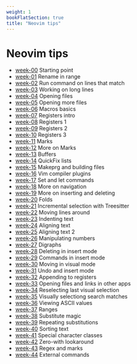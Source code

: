 ```yaml
---
weight: 1
bookFlatSection: true
title: "Neovim tips"
---
```


# Neovim tips

 - [week-00](./week-00) Starting point
 - [week-01](./week-01) Rename in range
 - [week-02](./week-02) Run command on lines that match
 - [week-03](./week-03) Working on long lines
 - [week-04](./week-04) Opening files
 - [week-05](./week-05) Opening more files
 - [week-06](./week-06) Macros basics
 - [week-07](./week-07) Registers intro
 - [week-08](./week-08) Registers 1
 - [week-09](./week-09) Registers 2
 - [week-10](./week-10) Registers 3
 - [week-11](./week-11) Marks
 - [week-12](./week-12) More on Marks
 - [week-13](./week-13) Buffers
 - [week-14](./week-14) QuickFix lists
 - [week-15](./week-15) Makeprg and building files
 - [week-16](./week-16) Vim compiler plugins
 - [week-17](./week-17) Set and let commands
 - [week-18](./week-18) More on navigation
 - [week-19](./week-19) More on inserting and deleting
 - [week-20](./week-20) Folds
 - [week-21](./week-21) Incremental selection with Treesitter
 - [week-22](./week-22) Moving lines around
 - [week-23](./week-23) Indenting text
 - [week-24](./week-24) Aligning text
 - [week-25](./week-25) Aligning text 2
 - [week-26](./week-26) Manipulating numbers
 - [week-27](./week-27) Digraphs
 - [week-28](./week-28) Deleting in insert mode
 - [week-29](./week-29) Commands in insert mode
 - [week-30](./week-30) Moving in visual mode
 - [week-31](./week-31) Undo and insert mode
 - [week-32](./week-32) Appending to registers
 - [week-33](./week-33) Opening files and links in other apps
 - [week-34](./week-34) Reselecting last visual selection
 - [week-35](./week-35) Visually selectiong search matches
 - [week-36](./week-36) Viewing ASCII values
 - [week-37](./week-37) Ranges
 - [week-38](./week-38) Substitute magic
 - [week-39](./week-39) Repeating substitutions
 - [week-40](./week-40) Sorting text
 - [week-41](./week-41) Special character classes
 - [week-42](./week-42) Zero-with lookaround
 - [week-43](./week-43) Regex and marks
 - [week-44](./week-44) External commands
